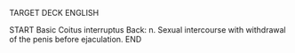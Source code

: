 TARGET DECK
ENGLISH

START
Basic
Coitus interruptus
Back: n. Sexual intercourse with withdrawal of the penis before ejaculation.
END
